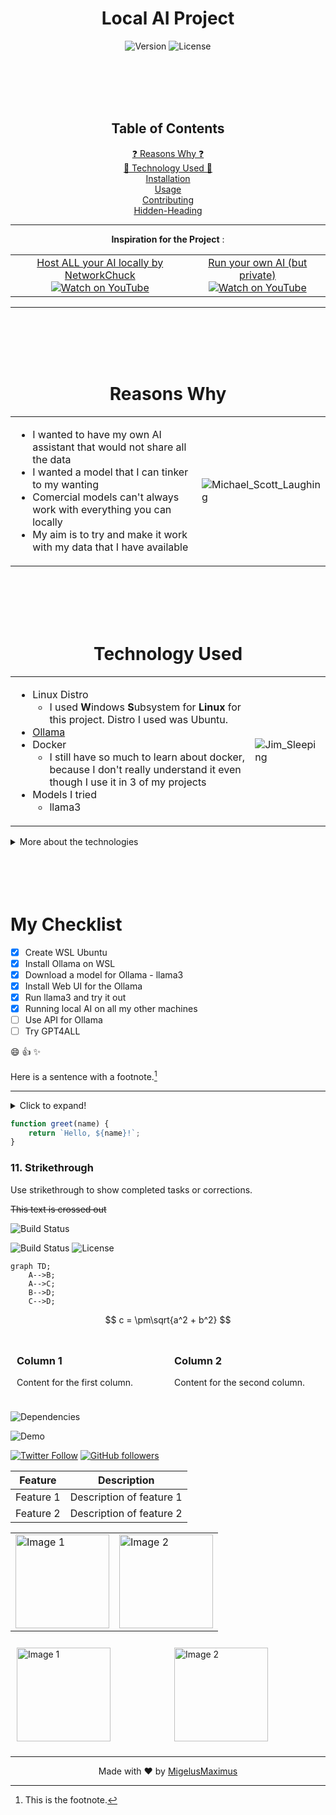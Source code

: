 <h1 align="center">Local AI Project</h1>

<p align="center">
  <img src="https://img.shields.io/badge/version-1.0-blue.svg" alt="Version">
  <img src="https://img.shields.io/badge/license-none-green.svg" alt="License">
</p>

<br>
<br>
<br>
<br>

<div align="center">
  
## Table of Contents

<a href="#reasons-why">❓ Reasons Why ❓</a><br>
<a href="#technology-used">🤖 Technology Used 🤖</a><br>
<a href="#installation">Installation</a><br>
<a href="#usage">Usage</a><br>
<a href="#contributing">Contributing</a><br>
<a href="#hidden-heading">Hidden-Heading</a><br>

</div>

---

<div align="center">
  
**Inspiration for the Project** : 


<table>
  <tr>
    <td style="text-align: center;">
      <a href="https://youtu.be/Wjrdr0NU4Sk?si=9RFvvzjuwZw_SEPu">
        Host ALL your AI locally by NetworkChuck
        <img src="https://i.ytimg.com/vi/Wjrdr0NU4Sk/hqdefault.jpg?sqp=-oaymwEcCNACELwBSFXyq4qpAw4IARUAAIhCGAFwAcABBg==&rs=AOn4CLB5qGQT6pp0uflcTeXppsQx3VO5QA" alt="Watch on YouTube" style="max-height: 150px;">
      </a>
    </td>
    <td style="text-align: center;">
      <a href="https://www.youtube.com/watch?v=WxYC9-hBM_g&t=137s">
        Run your own AI (but private)
        <img src="https://i.ytimg.com/vi/WxYC9-hBM_g/hqdefault.jpg?sqp=-oaymwEcCNACELwBSFXyq4qpAw4IARUAAIhCGAFwAcABBg==&rs=AOn4CLD-vT3mA3H19oLRsRLSFKyvb6bwDQ" alt="Watch on YouTube" style="max-height: 150px;">
      </a>
    </td>
  </tr>
</table>
  
</div>

  





---

<br>
<br>
<br>
<br>

<div align="center">
   
  # Reasons Why
</div>
<table>
<tr>
<td>
  
- I wanted to have my own AI assistant that would not share all the data
- I wanted a model that I can tinker to my wanting
- Comercial models can't always work with everything you can locally
- My aim is to try and make it work with my data that I have available
    
</td>
<td>
  

![Michael_Scott_Laughing](https://media.giphy.com/media/v1.Y2lkPTc5MGI3NjExbmRoczM5eWJrazdnNjU5dWdwdzh1bDc5eGVzMTE3ZTVvazdjd3Q5dSZlcD12MV9pbnRlcm5hbF9naWZfYnlfaWQmY3Q9Zw/MW05AHUP7JXgc/giphy.gif)
    
</td>
</tr>
</table>


<br>
<br>
<br>
<br>


<div align="center">

  # Technology Used

</div>
<table>
<tr>
<td>
  
- Linux Distro
  - I used **W**indows **S**ubsystem for **Linux** for this project. Distro I used was Ubuntu.
- [Ollama](https://ollama.com/)
- Docker
  - I still have so much to learn about docker, because I don't really understand it even though I use it in 3 of my projects
- Models I tried
  - llama3 
</td>
<td>
  
![Jim_Sleeping](https://media.giphy.com/media/v1.Y2lkPTc5MGI3NjExODE3YXV6Y2d1Nm41ZTlseGN5OW5mbjhmbXl1ZHh4ZjQ3ZDZqeXhmayZlcD12MV9pbnRlcm5hbF9naWZfYnlfaWQmY3Q9Zw/dV8K4Rwzeuvn3JyJO9/giphy.gif)
</td>
</tr>
</table>

<details>
  <summary>More about the technologies</summary>
</details>

<br>
<br>
<br>
<br>


# My Checklist
- [x] Create WSL Ubuntu
- [x] Install Ollama on WSL
- [x] Download a model for Ollama - llama3
- [x] Install Web UI for the Ollama
- [x] Run llama3 and try it out
- [x] Running local AI on all my other machines
- [ ] Use API for Ollama
- [ ] Try GPT4ALL 

:smile: :+1: :sparkles:

Here is a sentence with a footnote.[^1]

---
<details>
  <summary>Click to expand!</summary>
  
  ## Hidden Heading
  
  Here is some hidden content.
</details>



```javascript
function greet(name) {
    return `Hello, ${name}!`;
}

```
### 11. Strikethrough
Use strikethrough to show completed tasks or corrections.

~~This text is crossed out~~



![Build Status](https://img.shields.io/badge/build-passing-brightgreen)

![Build Status](https://img.shields.io/badge/build-passing-brightgreen)
![License](https://img.shields.io/badge/license-MIT-blue.svg)

```mermaid
graph TD;
    A-->B;
    A-->C;
    B-->D;
    C-->D;
```

$$
c = \pm\sqrt{a^2 + b^2}
$$

<div style="display: flex; justify-content: space-between;">
  <div style="flex: 1; padding: 10px;">
    <h3>Column 1</h3>
    <p>Content for the first column.</p>
  </div>
  <div style="flex: 1; padding: 10px;">
    <h3>Column 2</h3>
    <p>Content for the second column.</p>
  </div>
</div>

![Dependencies](https://img.shields.io/librariesio/github/username/repo)

![Demo](https://media.giphy.com/media/3o7qE1YN7aBOFPRw8E/giphy.gif)



[![Twitter Follow](https://img.shields.io/twitter/follow/yourusername?style=social)](https://twitter.com/yourusername)
[![GitHub followers](https://img.shields.io/github/followers/yourusername?style=social)](https://github.com/MigelusMaximus)


<table>
  <thead>
    <tr>
      <th>Feature</th>
      <th>Description</th>
    </tr>
  </thead>
  <tbody>
    <tr>
      <td>Feature 1</td>
      <td>Description of feature 1</td>
    </tr>
    <tr>
      <td>Feature 2</td>
      <td>Description of feature 2</td>
    </tr>
  </tbody>
</table>


<table>
  <tr>
    <td>
      <img src="https://via.placeholder.com/150" alt="Image 1" width="150">
    </td>
    <td>
      <img src="https://via.placeholder.com/150" alt="Image 2" width="150">
    </td>
  </tr>
</table>


<div style="display: flex;">
  <div style="flex: 1; padding: 10px;">
    <img src="https://via.placeholder.com/150" alt="Image 1" width="150">
  </div>
  <div style="flex: 1; padding: 10px;">
    <img src="https://via.placeholder.com/150" alt="Image 2" width="150">
  </div>
</div>


[^1]: This is the footnote.

<hr>
<p align="center">
  Made with ❤️ by <a href="https://github.com/MigelusMaximus">MigelusMaximus</a>
</p>



